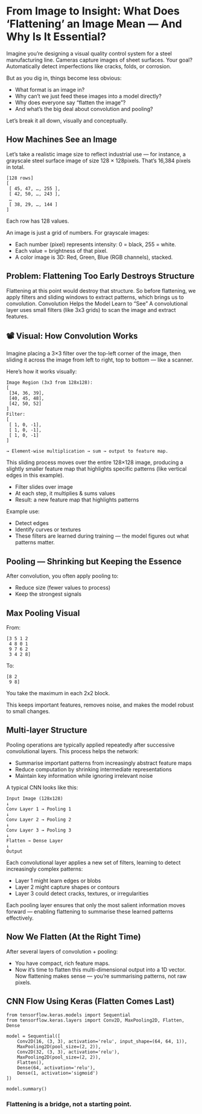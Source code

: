 # From Image to Insight: What Does ‘Flattening’ an Image Mean — And Why Is It Essential?

Imagine you’re designing a visual quality control system for a steel manufacturing line. Cameras capture images of sheet surfaces. Your goal? Automatically detect imperfections like cracks, folds, or corrosion.

But as you dig in, things become less obvious:
- What format is an image in?
- Why can’t we just feed these images into a model directly?
- Why does everyone say “flatten the image”?
- And what’s the big deal about convolution and pooling?

Let’s break it all down, visually and conceptually.

## How Machines See an Image
Let’s take a realistic image size to reflect industrial use — for instance, a grayscale steel surface image of size 128 × 128pixels. That’s 16,384 pixels in total.
```
[128 rows]
[
 [ 45, 47, …, 255 ],
 [ 42, 50, …, 243 ],
 …
 [ 38, 29, …, 144 ]
]
```

Each row has 128 values.

An image is just a grid of numbers. For grayscale images:
- Each number (pixel) represents intensity: 0 = black, 255 = white.
- Each value = brightness of that pixel.
- A color image is 3D: Red, Green, Blue (RGB channels), stacked.

## Problem: Flattening Too Early Destroys Structure
Flattening at this point would destroy that structure. So before flattening, we apply filters and sliding windows to extract patterns, which brings us to convolution.
Convolution Helps the Model Learn to “See”
A convolutional layer uses small filters (like 3x3 grids) to scan the image and extract features.

## 📽️ Visual: How Convolution Works
Imagine placing a 3×3 filter over the top-left corner of the image, then sliding it across the image from left to right, top to bottom — like a scanner.

Here’s how it works visually:
```
Image Region (3x3 from 128x128):
[
 [34, 36, 39],
 [40, 45, 48],
 [42, 50, 52]
]
Filter:
[
 [ 1, 0, -1],
 [ 1, 0, -1],
 [ 1, 0, -1]
]

→ Element-wise multiplication → sum → output to feature map.
```

This sliding process moves over the entire 128×128 image, producing a slightly smaller feature map that highlights specific patterns (like vertical edges in this example).
- Filter slides over image
- At each step, it multiplies & sums values
- Result: a new feature map that highlights patterns

Example use:
- Detect edges
- Identify curves or textures
- These filters are learned during training — the model figures out what patterns matter.

## Pooling — Shrinking but Keeping the Essence
After convolution, you often apply pooling to:
- Reduce size (fewer values to process)
- Keep the strongest signals

## Max Pooling Visual
From:
```
[3 5 1 2
 4 8 0 1
 9 7 6 2
 3 4 2 8]
```
To:
```
[8 2
 9 8]
```
You take the maximum in each 2x2 block.

This keeps important features, removes noise, and makes the model robust to small changes.

## Multi-layer Structure
Pooling operations are typically applied repeatedly after successive convolutional layers. This process helps the network:
- Summarise important patterns from increasingly abstract feature maps
- Reduce computation by shrinking intermediate representations
- Maintain key information while ignoring irrelevant noise

A typical CNN looks like this:
```
Input Image (128x128)
↓
Conv Layer 1 → Pooling 1
↓
Conv Layer 2 → Pooling 2
↓
Conv Layer 3 → Pooling 3
↓
Flatten → Dense Layer
↓
Output
```

Each convolutional layer applies a new set of filters, learning to detect increasingly complex patterns:
- Layer 1 might learn edges or blobs
- Layer 2 might capture shapes or contours
- Layer 3 could detect cracks, textures, or irregularities

Each pooling layer ensures that only the most salient information moves forward — enabling flattening to summarise these learned patterns effectively.

## Now We Flatten (At the Right Time)
After several layers of convolution + pooling:
- You have compact, rich feature maps.
- Now it’s time to flatten this multi-dimensional output into a 1D vector.
Now flattening makes sense — you’re summarising patterns, not raw pixels.

## CNN Flow Using Keras (Flatten Comes Last)
```
from tensorflow.keras.models import Sequential
from tensorflow.keras.layers import Conv2D, MaxPooling2D, Flatten, Dense

model = Sequential([
    Conv2D(16, (3, 3), activation='relu', input_shape=(64, 64, 1)),
    MaxPooling2D(pool_size=(2, 2)),
    Conv2D(32, (3, 3), activation='relu'),
    MaxPooling2D(pool_size=(2, 2)),
    Flatten(),
    Dense(64, activation='relu'),
    Dense(1, activation='sigmoid')
])

model.summary()
```

### Flattening is a bridge, not a starting point.